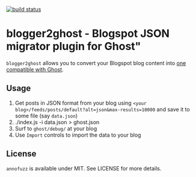 [![build status](https://secure.travis-ci.org/bebraw/blogger2ghost.png)](http://travis-ci.org/bebraw/blogger2ghost)
# blogger2ghost - Blogspot JSON migrator plugin for Ghost"

`blogger2ghost` allows you to convert your Blogspot blog content into [one compatible with Ghost](https://github.com/tryghost/Ghost/wiki/import-format).

## Usage

1. Get posts in JSON format from your blog using `<your blog>/feeds/posts/default?alt=json&max-results=10000` and save it to some file (say `data.json`)
2. ./index.js -i data.json > ghost.json
3. Surf to `ghost/debug/` at your blog
4. Use `Import` controls to import the data to your blog

## License

`annofuzz` is available under MIT. See LICENSE for more details.
